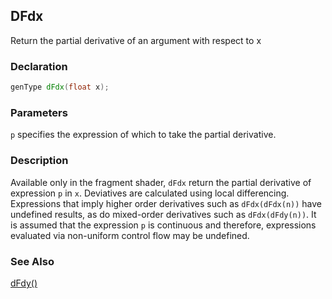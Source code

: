 ## DFdx
Return the partial derivative of an argument with respect to x

### Declaration
```glsl
genType dFdx(float x);
```

### Parameters
```p``` specifies the expression of which to take the partial derivative.

### Description
Available only in the fragment shader, ```dFdx``` return the partial derivative of expression ```p``` in ```x```. Deviatives are calculated using local differencing. Expressions that imply higher order derivatives such as ```dFdx(dFdx(n))``` have undefined results, as do mixed-order derivatives such as ```dFdx(dFdy(n))```. It is assumed that the expression ```p``` is continuous and therefore, expressions evaluated via non-uniform control flow may be undefined.

### See Also
[dFdy()](/glossary/?search=dFdy)